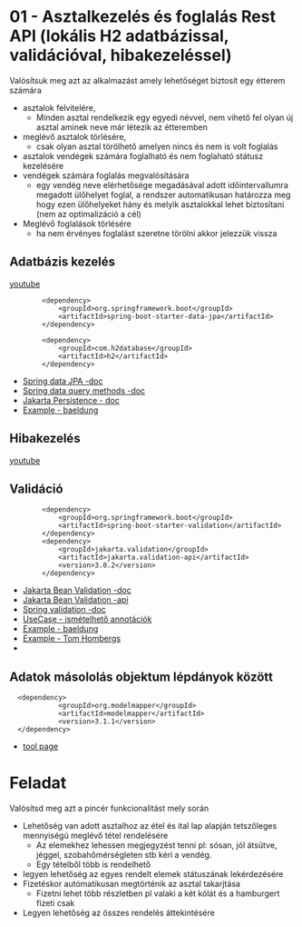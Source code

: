 # 01 - Asztalkezelés és foglalás Rest API (lokális H2 adatbázissal, validációval, hibakezeléssel)

Valósítsuk meg azt az alkalmazást amely lehetőséget biztosít egy étterem számára 
* asztalok felvitelére,
  * Minden asztal rendelkezik egy egyedi névvel, nem vihető fel olyan új asztal aminek neve már létezik az étteremben
* meglévő asztalok törlésére,
  * csak olyan asztal törölhető amelyen nincs és nem is volt foglalás 
* asztalok vendégek számára foglalható és nem foglaható státusz kezelésére
* vendégek számára foglalás megvalósítására
  * egy vendég neve elérhetősége megadásával adott időintervallumra megadott ülőhelyet foglal, a rendszer automatikusan határozza meg hogy ezen ülőhelyeket hány és melyik asztalokkal lehet biztosítani (nem az optimalizáció a cél) 
* Meglévő foglalások törlésére
  * ha nem érvényes foglalást szeretne törölni akkor jelezzük vissza 

## Adatbázis kezelés
[youtube](https://youtu.be/4oMU7iLa-_w) 
```
        <dependency>
            <groupId>org.springframework.boot</groupId>
            <artifactId>spring-boot-starter-data-jpa</artifactId>
        </dependency>

        <dependency>
            <groupId>com.h2database</groupId>
            <artifactId>h2</artifactId>
        </dependency>
```
* [Spring data JPA -doc ](https://docs.spring.io/spring-data/jpa/docs/current/reference/html)
* [Spring data query methods -doc](https://docs.spring.io/spring-data/jpa/reference/jpa/query-methods.html)
* [Jakarta Persistence - doc](https://jakarta.ee/specifications/persistence/3.0/jakarta-persistence-spec-3.0.html)
* [Example - baeldung](https://www.baeldung.com/the-persistence-layer-with-spring-data-jpa)

## Hibakezelés
[youtube](https://youtu.be/7-Y1TCBe_EI)
  
## Validáció
```
        <dependency>
            <groupId>org.springframework.boot</groupId>
            <artifactId>spring-boot-starter-validation</artifactId>
        </dependency>
        <dependency>
            <groupId>jakarta.validation</groupId>
            <artifactId>jakarta.validation-api</artifactId>
            <version>3.0.2</version>
        </dependency>
```
* [Jakarta Bean Validation -doc](https://jakarta.ee/specifications/bean-validation/3.0/jakarta-bean-validation-spec-3.0.html)
* [Jakarta Bean Validation -api](https://jakarta.ee/specifications/bean-validation/3.0/apidocs/jakarta/validation/constraints/package-summary)
* [Spring validation -doc](https://spring.io/guides/gs/validating-form-input/)
* [UseCase - ismételhető annotációk](https://blog.hackajob.com/type-and-repeatable-annotations-explained/)
* [Example - baeldung](https://www.baeldung.com/spring-boot-bean-validation)
* [Example - Tom Hombergs](https://reflectoring.io/bean-validation-with-spring-boot/)
* 

## Adatok másololás objektum lépdányok között
```
  <dependency>
            <groupId>org.modelmapper</groupId>
            <artifactId>modelmapper</artifactId>
            <version>3.1.1</version>
  </dependency>
```
* [tool page](https://modelmapper.org/)


# Feladat
Valósítsd meg azt a pincér funkcionalitást mely során
* Lehetőség van adott asztalhoz az étel és ital lap alapján tetszőleges mennyiségú meglévő tétel rendelésére 
  * Az elemekhez lehessen megjegyzést tenni pl: sósan, jól átsütve, jéggel, szobahőmérségleten stb kéri a vendég.
  * Egy tételből több is rendelhető
* legyen lehetőség az egyes rendelt elemek státuszának lekérdezésére
* Fizetéskor autómatikusan megtörténik az asztal takarjtása
  * Fizetni lehet több részletben pl valaki a két kólát és a hamburgert fizeti csak
* Legyen lehetőség az összes rendelés áttekintésére
      
